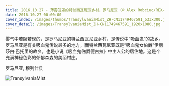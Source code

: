 ```yaml
---
title: 2016.10.27 - 薄雾笼罩的特兰西瓦尼亚乡村，罗马尼亚 (© Alex Robciuc/REX/Shutterstock)
date: 2016.10.27 00:00:00
cover_index: /images/thumbs/TransylvaniaMist_ZH-CN11749467591_533x300.jpg
cover_detail: /images/TransylvaniaMist_ZH-CN11749467591_1920x1080.jpg
---
```


雾气中若隐若现的，是罗马尼亚的特兰西瓦尼亚乡村，是传说中“吸血鬼”的故乡。罗马尼亚是有关吸血鬼传说最多的地方，而特兰西瓦尼亚既是“吸血鬼女伯爵”伊丽莎白·巴托里的故乡，也是小说《吸血鬼伯爵德古拉》中主人公的居住地。这是个充满神秘色彩的郁郁森森的美丽村庄。

罗马尼亚, 穆列什县

![TransylvaniaMist](/images/TransylvaniaMist_ZH-CN11749467591_1920x1080.jpg)
